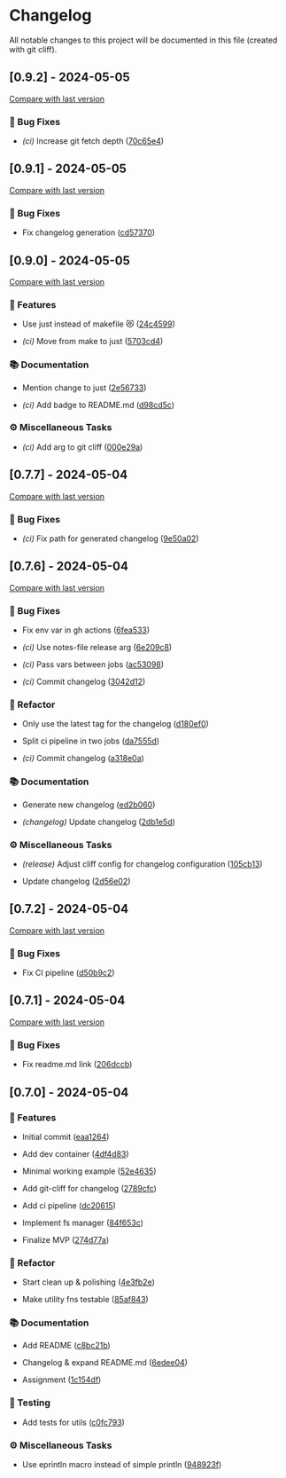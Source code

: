 # Changelog

All notable changes to this project will be documented in this file (created with git cliff).

## [0.9.2] - 2024-05-05

[Compare with last version](https://github.com/amasotti/rust-json-reader/compare/24332bcc91b4f33021f6449c1c3c55c0345ec633..70c65e4ad38925697d2c3e3e4de5a5815926d1f7)
### 🐛 Bug Fixes


- *(ci)* Increase git fetch depth ([70c65e4](https://github.com/amasotti/rust-json-reader/commit/70c65e4ad38925697d2c3e3e4de5a5815926d1f7))

## [0.9.1] - 2024-05-05

[Compare with last version](https://github.com/amasotti/rust-json-reader/compare/bb3cbfabab1455ca8b8f84eda23e28429ea4be9f..cd57370d68b0295c863493c79d6dc71ff4534d7a)
### 🐛 Bug Fixes


- Fix changelog generation ([cd57370](https://github.com/amasotti/rust-json-reader/commit/cd57370d68b0295c863493c79d6dc71ff4534d7a))

## [0.9.0] - 2024-05-05

[Compare with last version](https://github.com/amasotti/rust-json-reader/compare/678c372f17f053115df5735a849eae9ae8c2dd5d..d98cd5c908c3fd1f07df1aca75cee56f6828f45d)
### 🚀 Features


- Use just instead of makefile 😻 ([24c4599](https://github.com/amasotti/rust-json-reader/commit/24c45994e5679c1b37aedba00a5c561d794fa21f))

- *(ci)* Move from make to just ([5703cd4](https://github.com/amasotti/rust-json-reader/commit/5703cd4358ba49b42d63a37923dfe3a19cb29ff5))

### 📚 Documentation


- Mention change to just ([2e56733](https://github.com/amasotti/rust-json-reader/commit/2e56733aaea3d5e8624f3c6a33602dadb8cfe054))

- *(ci)* Add badge to README.md ([d98cd5c](https://github.com/amasotti/rust-json-reader/commit/d98cd5c908c3fd1f07df1aca75cee56f6828f45d))

### ⚙️ Miscellaneous Tasks


- *(ci)* Add arg to git cliff ([000e29a](https://github.com/amasotti/rust-json-reader/commit/000e29acb846f9612df0f29a9ce55b4ebda9af12))

## [0.7.7] - 2024-05-04

[Compare with last version](https://github.com/amasotti/rust-json-reader/compare/2d56e020bbf64167fd5a776cec8e7d4f31c9dda6..9e50a0295272b0ef76a1b7b9a83c15e8a202c293)
### 🐛 Bug Fixes


- *(ci)* Fix path for generated changelog ([9e50a02](https://github.com/amasotti/rust-json-reader/commit/9e50a0295272b0ef76a1b7b9a83c15e8a202c293))

## [0.7.6] - 2024-05-04

[Compare with last version](https://github.com/amasotti/rust-json-reader/compare/d50b9c27685258295fc7a5dd41dfdcdf0a979dab..2d56e020bbf64167fd5a776cec8e7d4f31c9dda6)
### 🐛 Bug Fixes


- Fix env var in gh actions ([6fea533](https://github.com/amasotti/rust-json-reader/commit/6fea533089ff4db3ba59b7ab71b316d0a2fec954))

- *(ci)* Use notes-file release arg ([6e209c8](https://github.com/amasotti/rust-json-reader/commit/6e209c86c3bdb75f082772af49b28c11d934de28))

- *(ci)* Pass vars between jobs ([ac53098](https://github.com/amasotti/rust-json-reader/commit/ac53098a4064749f3b6a39c98cf7ffd15b99439e))

- *(ci)* Commit changelog ([3042d12](https://github.com/amasotti/rust-json-reader/commit/3042d1214e9e43ad577a7f097f84b01caa921270))

### 🚜 Refactor


- Only use the latest tag for the changelog ([d180ef0](https://github.com/amasotti/rust-json-reader/commit/d180ef0b0d4250fe16556d266e84d2338afa597e))

- Split ci pipeline in two jobs ([da7555d](https://github.com/amasotti/rust-json-reader/commit/da7555df512f02ac294d29949570111a00b7dd55))

- *(ci)* Commit changelog ([a318e0a](https://github.com/amasotti/rust-json-reader/commit/a318e0a02fb6873a680712070ee5c503487a1f09))

### 📚 Documentation


- Generate new changelog ([ed2b060](https://github.com/amasotti/rust-json-reader/commit/ed2b0603976a338a4b82614762ba3969458a8fb6))

- *(changelog)* Update changelog ([2db1e5d](https://github.com/amasotti/rust-json-reader/commit/2db1e5d7e695f05815e1da7381f597165897cb6f))

### ⚙️ Miscellaneous Tasks


- *(release)* Adjust cliff config for changelog configuration ([105cb13](https://github.com/amasotti/rust-json-reader/commit/105cb13fbe3b769b4bbc4f79ec8c0c77de3f8fae))

- Update changelog ([2d56e02](https://github.com/amasotti/rust-json-reader/commit/2d56e020bbf64167fd5a776cec8e7d4f31c9dda6))

## [0.7.2] - 2024-05-04

[Compare with last version](https://github.com/amasotti/rust-json-reader/compare/206dccb63994fae6152bb71212931479c4ec5544..d50b9c27685258295fc7a5dd41dfdcdf0a979dab)
### 🐛 Bug Fixes


- Fix CI pipeline ([d50b9c2](https://github.com/amasotti/rust-json-reader/commit/d50b9c27685258295fc7a5dd41dfdcdf0a979dab))

## [0.7.1] - 2024-05-04

[Compare with last version](https://github.com/amasotti/rust-json-reader/compare/c0fc7936957f1d03b91fde7c9d4d876eab93c862..206dccb63994fae6152bb71212931479c4ec5544)
### 🐛 Bug Fixes


- Fix readme.md link ([206dccb](https://github.com/amasotti/rust-json-reader/commit/206dccb63994fae6152bb71212931479c4ec5544))

## [0.7.0] - 2024-05-04

### 🚀 Features


- Initial commit ([eaa1264](https://github.com/amasotti/rust-json-reader/commit/eaa12649da28b2eb75d99c35ca9db0da2efa3685))

- Add dev container ([4df4d83](https://github.com/amasotti/rust-json-reader/commit/4df4d832f084216c4609dc9df42efbd83048eb1a))

- Minimal working example ([52e4635](https://github.com/amasotti/rust-json-reader/commit/52e463593b003b6de2eb577c539eb5a83fca1ee4))

- Add git-cliff for changelog ([2789cfc](https://github.com/amasotti/rust-json-reader/commit/2789cfc15454cfbba04ce0b58c798ccf76edf340))

- Add ci pipeline ([dc20615](https://github.com/amasotti/rust-json-reader/commit/dc20615d0587844b7229147056f0b54fc6ceb1c5))

- Implement fs manager ([84f653c](https://github.com/amasotti/rust-json-reader/commit/84f653c9e774c407ae3cf1e95671d55ef5ce8970))

- Finalize MVP ([274d77a](https://github.com/amasotti/rust-json-reader/commit/274d77ad1ae6e85f6804b66dd75748102ec700ad))

### 🚜 Refactor


- Start clean up & polishing ([4e3fb2e](https://github.com/amasotti/rust-json-reader/commit/4e3fb2e16e279a527f0b2c5b5be4e2aa48359237))

- Make utility fns testable ([85af843](https://github.com/amasotti/rust-json-reader/commit/85af8439762343f74579721f6ad8a04b190c88d3))

### 📚 Documentation


- Add README ([c8bc21b](https://github.com/amasotti/rust-json-reader/commit/c8bc21be2ef198763e1b96fe4e86af1a23443691))

- Changelog & expand README.md ([6edee04](https://github.com/amasotti/rust-json-reader/commit/6edee0466f2f5d0dace866ab537356f0f39b9675))

- Assignment ([1c154df](https://github.com/amasotti/rust-json-reader/commit/1c154dfeb8f2d50f0ee1fd29ec64484b0b4a954a))

### 🧪 Testing


- Add tests for utils ([c0fc793](https://github.com/amasotti/rust-json-reader/commit/c0fc7936957f1d03b91fde7c9d4d876eab93c862))

### ⚙️ Miscellaneous Tasks


- Use eprintln macro instead of simple println ([948923f](https://github.com/amasotti/rust-json-reader/commit/948923f335f8dfec420409ee242e8a1d9d862e3c))

<!-- generated by git-cliff -->
